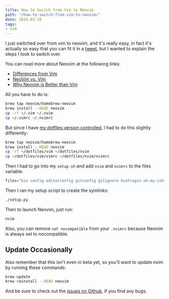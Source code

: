 ```yaml
---
title: How to Switch from Vim to Neovim
path: "/how-to-switch-from-vim-to-neovim/"
date: 2015-03-10
tags:
- vim
---
```


I just switched over from vim to neovim, and it's really easy, in fact it's actually so easy that you can fit it in a [tweet](https://twitter.com/adamCoder/status/575067310123147264), but I wanted to explain the steps I took to switch over.

You can read more about Neovim at the following links:

- [Differences from Vim](https://github.com/neovim/neovim/wiki/Differences-from-vim)
- [NeoVim vs. Vim](http://usevim.com/2015/01/16/neovim-better/)
- [Why Neovim is Better than Vim](http://geoff.greer.fm/2015/01/15/why-neovim-is-better-than-vim/)

All you have to do is:

```bash
brew tap neovim/homebrew-neovim
brew install --HEAD neovim
cp -rf ~/.vim ~/.nvim
cp ~/.vimrc ~/.nvimrc
```

But since I have [my dotfiles version controlled](https://github.com/aharris88/dotfiles), I had to do this slightly differently:

```bash
brew tap neovim/homebrew-neovim
brew install --HEAD neovim
cp -rf ~/dotfiles/vim ~/dotfiles/nvim
cp ~/dotfiles/vim/vimrc ~/dotfiles/nvim/nvimrc
```

Then I had to go into my `setup.sh` and add `nvim` and `nvimrc` to the files variable:

```bash
files="bin config editorconfig gitconfig gitignore hushlogin oh-my-zsh mutt muttrc nvim nvimrc tmux tmux.conf ttytterrc vim vimrc zshrc zlogin"
```

Then I ran my setup script to create the symlinks:

```bash
./setup.py
```

Then to launch Neovim, just run:

```bash
nvim
```

Also, you can remove `set nocompatible` from your `.nvimrc` because Neovim is always set to nocompatible.

## Update Occasionally

Also remember that this isn't even in beta yet, so you'll want to update nvim by running these commands:

```bash
brew update
brew reinstall --HEAD neovim
```

And be sure to check out the [issues on Github](https://github.com/neovim/neovim/issues), if you find any bugs.
